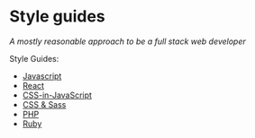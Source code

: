 # Style guides

*A mostly reasonable approach to be a full stack web developer*

Style Guides:

  - [Javascript](javascript.md)
  - [React](react.md)
  - [CSS-in-JavaScript](css-in-javascript.md)
  - [CSS & Sass](css.md)
  - [PHP](php.md)
  - [Ruby](ruby.md)
